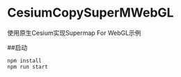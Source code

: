 # CesiumCopySuperMWebGL
使用原生Cesium实现Supermap For WebGL示例

##启动
```shell
npm install
npm run start
```